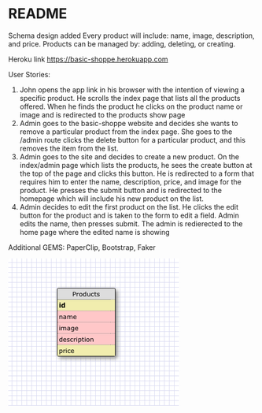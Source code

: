 # README
Schema design added
Every product will include: 
  name, image, description, and price. 
Products can be managed by:
  adding, deleting, or creating.

Heroku link https://basic-shoppe.herokuapp.com

User Stories:
  1. John opens the app link in his browser with the intention   of viewing a specific product. He scrolls the index page that lists all the products offered. When he finds the product he clicks on the product name or image and is redirected to the products show page
  2. Admin goes to the basic-shoppe website and decides she wants to remove a particular product from the index page. She goes to the /admin route clicks the delete button for a particular product, and this removes the item from the list.
  3. Admin goes to the site and decides to create a new product. On the index/admin page which lists the products, he sees the create button at the top of the page and clicks this button. He is redirected to a form that requires him to enter the name, description, price, and image for the product. He presses the submit button and is redirected to the homepage which will include his new product on the list.
  4. Admin decides to edit the first product on the list. He clicks the edit button for the product and is taken to the form to edit a field. Admin edits the name, then presses submit. The admin is redierected to the home page where the edited name is showing

  Additional GEMS:
  PaperClip, Bootstrap, Faker
  
![schema](/app/assets/images/schema.png)
